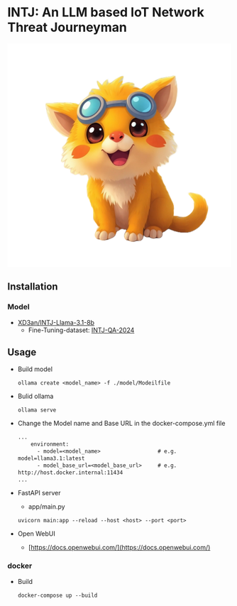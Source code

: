 # INTJ: An LLM based IoT Network Threat Journeyman

![INTJ-icon](./img/intj-transparent.png)

## Installation

### Model

- [XD3an/INTJ-Llama-3.1-8b](https://huggingface.co/XD3an/INTJ-Llama-3.1-8b)
    - Fine-Tuning-dataset: [INTJ-QA-2024](https://huggingface.co/datasets/XD3an/INTJ-QA-2024)

## Usage

- Build model
    ```
    ollama create <model_name> -f ./model/Modeilfile
    ```

- Bulid ollama 
    ```
    ollama serve
    ```

- Change the Model name and Base URL in the docker-compose.yml file
    ```
    ...
        environment:
          - model=<model_name>                  # e.g. model=llama3.1:latest
          - model_base_url=<model_base_url>     # e.g. http://host.docker.internal:11434
    ...
    ```

- FastAPI server
    - app/main.py
    ```
    uvicorn main:app --reload --host <host> --port <port>
    ```

- Open WebUI
    - [https://docs.openwebui.com/](https://docs.openwebui.com/)


### docker

- Build
    ```
    docker-compose up --build
    ```
